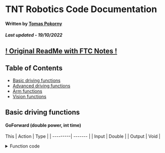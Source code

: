 
# TNT Robotics Code Documentation
#### Written by [Tomas Pokorny](  mailto:tomasekpokorny02@gmail.com?subject=TNT%20Robotics%20Code)
##### Last updated - 19/10/2022

## [! Original ReadMe with FTC Notes !](https://github.com/TNT-Robotics/TNT-Robotics-Code-Main/blob/main/FTCReadMe.md)

## Table of Contents
- [Basic driving functions](#Basic%20driving%20functions)
- [Advanced driving functions](#example2)
- [Arm functions](#third-example)
- [Vision functions](#fourth-examplehttpwwwfourthexamplecom)

## Basic driving functions


#### GoForward (double power, int time)
This
| Action   | Type    |
| ---------| ------- |
| Input    | Double  |
| Output   | Void    |
<details>
  <summary>Function code</summary>
  
  ```java
	    public void strafeLeft(double power, int time) {
	        newFunctions.updateTele("Strafing left with power " + power + " for " + time + "ms.", 0);
	        cfg.getRfD().setPower(power);
	        cfg.getLfD().setPower(power * -1);
	        cfg.getLbD().setPower(power);
	        cfg.getRbD().setPower(power * - 1);
	        newFunctions.slp(time);
	        dontMove();
	    }
  ```
</details>
